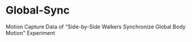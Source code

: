 # Global-Sync
Motion Capture Data of "Side-by-Side Walkers Synchronize Global Body Motion" Experiment
